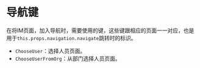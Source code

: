 # 导航键

在将IM页面，加入导航时，需要使用的键，这些键跟相应的页面一一对应，也是用于`this.props.navigation.navigate`跳转时的标识。

* `ChooseUser`：选择人员页面。
* `ChooseUserFromOrg`：从部门选择人员页面。